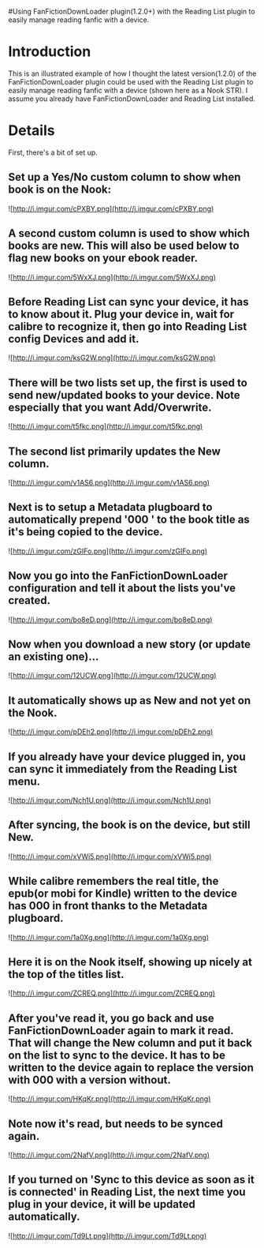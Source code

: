 #Using FanFictionDownLoader plugin(1.2.0+) with the Reading List plugin to easily manage reading fanfic with a device.

# Introduction #

This is an illustrated example of how I thought the latest version(1.2.0) of the FanFictionDownLoader plugin could be used with the Reading List plugin to easily manage reading fanfic with a device (shown here as a Nook STR).  I assume you already have FanFictionDownLoader and Reading List installed.

# Details #

First, there's a bit of set up.

## Set up a Yes/No custom column to show when book is on the Nook: ##
![http://i.imgur.com/cPXBY.png](http://i.imgur.com/cPXBY.png)


## A second custom column is used to show which books are new.  This will also be used below to flag new books on your ebook reader. ##
![http://i.imgur.com/5WxXJ.png](http://i.imgur.com/5WxXJ.png)


## Before Reading List can sync your device, it has to know about it.  Plug your device in, wait for calibre to recognize it, then go into Reading List config Devices and add it. ##
![http://i.imgur.com/ksG2W.png](http://i.imgur.com/ksG2W.png)


## There will be two lists set up, the first is used to send new/updated books to your device.  Note especially that you want Add/Overwrite. ##
![http://i.imgur.com/t5fkc.png](http://i.imgur.com/t5fkc.png)


## The second list primarily updates the New column. ##
![http://i.imgur.com/v1AS6.png](http://i.imgur.com/v1AS6.png)


## Next is to setup a Metadata plugboard to automatically prepend '000 ' to the book title as it's being copied to the device. ##
![http://i.imgur.com/zGIFo.png](http://i.imgur.com/zGIFo.png)


## Now you go into the FanFictionDownLoader configuration and tell it about the lists you've created. ##
![http://i.imgur.com/bo8eD.png](http://i.imgur.com/bo8eD.png)


## Now when you download a new story (or update an existing one)... ##
![http://i.imgur.com/12UCW.png](http://i.imgur.com/12UCW.png)


## It automatically shows up as New and not yet on the Nook. ##
![http://i.imgur.com/pDEh2.png](http://i.imgur.com/pDEh2.png)


## If you already have your device plugged in, you can sync it immediately from the Reading List menu. ##
![http://i.imgur.com/Nch1U.png](http://i.imgur.com/Nch1U.png)


## After syncing, the book is on the device, but still New. ##
![http://i.imgur.com/xVWi5.png](http://i.imgur.com/xVWi5.png)


## While calibre remembers the real title, the epub(or mobi for Kindle) written to the device has 000 in front thanks to the Metadata plugboard. ##
![http://i.imgur.com/1a0Xg.png](http://i.imgur.com/1a0Xg.png)


## Here it is on the Nook itself, showing up nicely at the top of the titles list. ##
![http://i.imgur.com/ZCREQ.png](http://i.imgur.com/ZCREQ.png)


## After you've read it, you go back and use FanFictionDownLoader again to mark it read.  That will change the New column and put it back on the list to sync to the device.  It has to be written to the device again to replace the version with 000 with a version without. ##
![http://i.imgur.com/HKqKr.png](http://i.imgur.com/HKqKr.png)


## Note now it's read, but needs to be synced again. ##
![http://i.imgur.com/2NafV.png](http://i.imgur.com/2NafV.png)


## If you turned on 'Sync to this device as soon as it is connected' in Reading List, the next time you plug in your device, it will be updated automatically. ##
![http://i.imgur.com/Td9Lt.png](http://i.imgur.com/Td9Lt.png)